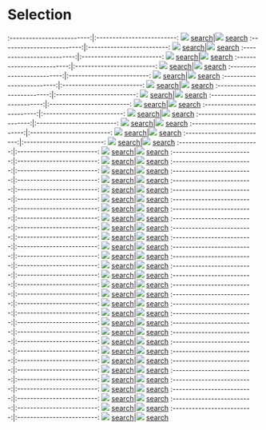 # Selection

:-------------------------:|:-------------------------:
![](content/2021/1.jpg) [search](https://images.google.com/searchbyimage?image_url=https://visualcommunicationdesign.github.io/content/2021/1.jpg)|![](content/2021/19.jpg) [search](https://images.google.com/searchbyimage?image_url=https://visualcommunicationdesign.github.io/content/2021/19.jpg)
:-------------------------:|:-------------------------:
![](content/2021/11.jpeg) [search](https://images.google.com/searchbyimage?image_url=https://visualcommunicationdesign.github.io/content/2021/11.jpeg)|![](content/2021/8.jpg) [search](https://images.google.com/searchbyimage?image_url=https://visualcommunicationdesign.github.io/content/2021/8.jpg)
:-------------------------:|:-------------------------:
![](content/2021/56.jpg) [search](https://images.google.com/searchbyimage?image_url=https://visualcommunicationdesign.github.io/content/2021/56.jpg)|![](content/2021/31.jpg) [search](https://images.google.com/searchbyimage?image_url=https://visualcommunicationdesign.github.io/content/2021/31.jpg)
:-------------------------:|:-------------------------:
![](content/2021/36.jpg) [search](https://images.google.com/searchbyimage?image_url=https://visualcommunicationdesign.github.io/content/2021/36.jpg)|![](content/2021/38.jpg) [search](https://images.google.com/searchbyimage?image_url=https://visualcommunicationdesign.github.io/content/2021/38.jpg)
:-------------------------:|:-------------------------:
![](content/2021/55.jpg) [search](https://images.google.com/searchbyimage?image_url=https://visualcommunicationdesign.github.io/content/2021/55.jpg)|![](content/2021/37.jpg) [search](https://images.google.com/searchbyimage?image_url=https://visualcommunicationdesign.github.io/content/2021/37.jpg)
:-------------------------:|:-------------------------:
![](content/2021/46.jpg) [search](https://images.google.com/searchbyimage?image_url=https://visualcommunicationdesign.github.io/content/2021/46.jpg)|![](content/2021/49.jpeg) [search](https://images.google.com/searchbyimage?image_url=https://visualcommunicationdesign.github.io/content/2021/49.jpeg)
:-------------------------:|:-------------------------:
![](content/2021/58.jpg) [search](https://images.google.com/searchbyimage?image_url=https://visualcommunicationdesign.github.io/content/2021/58.jpg)|![](content/2021/53.jpg) [search](https://images.google.com/searchbyimage?image_url=https://visualcommunicationdesign.github.io/content/2021/53.jpg)
:-------------------------:|:-------------------------:
![](content/2021/25.jpg) [search](https://images.google.com/searchbyimage?image_url=https://visualcommunicationdesign.github.io/content/2021/25.jpg)|![](content/2021/34.jpg) [search](https://images.google.com/searchbyimage?image_url=https://visualcommunicationdesign.github.io/content/2021/34.jpg)
:-------------------------:|:-------------------------:
![](content/2021/57.jpg) [search](https://images.google.com/searchbyimage?image_url=https://visualcommunicationdesign.github.io/content/2021/57.jpg)|![](content/2021/33.jpg) [search](https://images.google.com/searchbyimage?image_url=https://visualcommunicationdesign.github.io/content/2021/33.jpg)
:-------------------------:|:-------------------------:
![](content/2021/27.jpg) [search](https://images.google.com/searchbyimage?image_url=https://visualcommunicationdesign.github.io/content/2021/27.jpg)|![](content/2021/13.jpg) [search](https://images.google.com/searchbyimage?image_url=https://visualcommunicationdesign.github.io/content/2021/13.jpg)
:-------------------------:|:-------------------------:
![](content/2021/64.jpg) [search](https://images.google.com/searchbyimage?image_url=https://visualcommunicationdesign.github.io/content/2021/64.jpg)|![](content/2021/26.jpg) [search](https://images.google.com/searchbyimage?image_url=https://visualcommunicationdesign.github.io/content/2021/26.jpg)
:-------------------------:|:-------------------------:
![](content/2021/12.jpeg) [search](https://images.google.com/searchbyimage?image_url=https://visualcommunicationdesign.github.io/content/2021/12.jpeg)|![](content/2021/63.jpg) [search](https://images.google.com/searchbyimage?image_url=https://visualcommunicationdesign.github.io/content/2021/63.jpg)
:-------------------------:|:-------------------------:
![](content/2021/67.jpg) [search](https://images.google.com/searchbyimage?image_url=https://visualcommunicationdesign.github.io/content/2021/67.jpg)|![](content/2021/40.jpg) [search](https://images.google.com/searchbyimage?image_url=https://visualcommunicationdesign.github.io/content/2021/40.jpg)
:-------------------------:|:-------------------------:
![](content/2021/3.png) [search](https://images.google.com/searchbyimage?image_url=https://visualcommunicationdesign.github.io/content/2021/3.png)|![](content/2021/32.jpg) [search](https://images.google.com/searchbyimage?image_url=https://visualcommunicationdesign.github.io/content/2021/32.jpg)
:-------------------------:|:-------------------------:
![](content/2021/52.jpg) [search](https://images.google.com/searchbyimage?image_url=https://visualcommunicationdesign.github.io/content/2021/52.jpg)|![](content/2021/17.jpg) [search](https://images.google.com/searchbyimage?image_url=https://visualcommunicationdesign.github.io/content/2021/17.jpg)
:-------------------------:|:-------------------------:
![](content/2021/41.jpg) [search](https://images.google.com/searchbyimage?image_url=https://visualcommunicationdesign.github.io/content/2021/41.jpg)|![](content/2021/24.jpg) [search](https://images.google.com/searchbyimage?image_url=https://visualcommunicationdesign.github.io/content/2021/24.jpg)
:-------------------------:|:-------------------------:
![](content/2021/61.jpg) [search](https://images.google.com/searchbyimage?image_url=https://visualcommunicationdesign.github.io/content/2021/61.jpg)|![](content/2021/65.jpg) [search](https://images.google.com/searchbyimage?image_url=https://visualcommunicationdesign.github.io/content/2021/65.jpg)
:-------------------------:|:-------------------------:
![](content/2021/2.jpg) [search](https://images.google.com/searchbyimage?image_url=https://visualcommunicationdesign.github.io/content/2021/2.jpg)|![](content/2021/35.jpg) [search](https://images.google.com/searchbyimage?image_url=https://visualcommunicationdesign.github.io/content/2021/35.jpg)
:-------------------------:|:-------------------------:
![](content/2021/7.jpg) [search](https://images.google.com/searchbyimage?image_url=https://visualcommunicationdesign.github.io/content/2021/7.jpg)|![](content/2021/59.jpg) [search](https://images.google.com/searchbyimage?image_url=https://visualcommunicationdesign.github.io/content/2021/59.jpg)
:-------------------------:|:-------------------------:
![](content/2021/69.jpg) [search](https://images.google.com/searchbyimage?image_url=https://visualcommunicationdesign.github.io/content/2021/69.jpg)|![](content/2021/14.jpg) [search](https://images.google.com/searchbyimage?image_url=https://visualcommunicationdesign.github.io/content/2021/14.jpg)
:-------------------------:|:-------------------------:
![](content/2021/78.jpg) [search](https://images.google.com/searchbyimage?image_url=https://visualcommunicationdesign.github.io/content/2021/78.jpg)|![](content/2021/68.jpg) [search](https://images.google.com/searchbyimage?image_url=https://visualcommunicationdesign.github.io/content/2021/68.jpg)
:-------------------------:|:-------------------------:
![](content/2021/50.jpg) [search](https://images.google.com/searchbyimage?image_url=https://visualcommunicationdesign.github.io/content/2021/50.jpg)|![](content/2021/43.jpg) [search](https://images.google.com/searchbyimage?image_url=https://visualcommunicationdesign.github.io/content/2021/43.jpg)
:-------------------------:|:-------------------------:
![](content/2021/76.jpg) [search](https://images.google.com/searchbyimage?image_url=https://visualcommunicationdesign.github.io/content/2021/76.jpg)|![](content/2021/28.jpg) [search](https://images.google.com/searchbyimage?image_url=https://visualcommunicationdesign.github.io/content/2021/28.jpg)
:-------------------------:|:-------------------------:
![](content/2021/47.jpg) [search](https://images.google.com/searchbyimage?image_url=https://visualcommunicationdesign.github.io/content/2021/47.jpg)|![](content/2021/80.jpg) [search](https://images.google.com/searchbyimage?image_url=https://visualcommunicationdesign.github.io/content/2021/80.jpg)
:-------------------------:|:-------------------------:
![](content/2021/15.jpg) [search](https://images.google.com/searchbyimage?image_url=https://visualcommunicationdesign.github.io/content/2021/15.jpg)|![](content/2021/60.jpg) [search](https://images.google.com/searchbyimage?image_url=https://visualcommunicationdesign.github.io/content/2021/60.jpg)
:-------------------------:|:-------------------------:
![](content/2021/81.jpg) [search](https://images.google.com/searchbyimage?image_url=https://visualcommunicationdesign.github.io/content/2021/81.jpg)|![](content/2021/77.jpg) [search](https://images.google.com/searchbyimage?image_url=https://visualcommunicationdesign.github.io/content/2021/77.jpg)
:-------------------------:|:-------------------------:
![](content/2021/54.jpg) [search](https://images.google.com/searchbyimage?image_url=https://visualcommunicationdesign.github.io/content/2021/54.jpg)|![](content/2021/75.jpg) [search](https://images.google.com/searchbyimage?image_url=https://visualcommunicationdesign.github.io/content/2021/75.jpg)
:-------------------------:|:-------------------------:
![](content/2021/74.jpg) [search](https://images.google.com/searchbyimage?image_url=https://visualcommunicationdesign.github.io/content/2021/74.jpg)|![](content/2021/66.jpg) [search](https://images.google.com/searchbyimage?image_url=https://visualcommunicationdesign.github.io/content/2021/66.jpg)
:-------------------------:|:-------------------------:
![](content/2021/4.png) [search](https://images.google.com/searchbyimage?image_url=https://visualcommunicationdesign.github.io/content/2021/4.png)|![](content/2021/16.jpg) [search](https://images.google.com/searchbyimage?image_url=https://visualcommunicationdesign.github.io/content/2021/16.jpg)
:-------------------------:|:-------------------------:
![](content/2021/30.jpg) [search](https://images.google.com/searchbyimage?image_url=https://visualcommunicationdesign.github.io/content/2021/30.jpg)|![](content/2021/44.jpg) [search](https://images.google.com/searchbyimage?image_url=https://visualcommunicationdesign.github.io/content/2021/44.jpg)
:-------------------------:|:-------------------------:
![](content/2021/42.jpg) [search](https://images.google.com/searchbyimage?image_url=https://visualcommunicationdesign.github.io/content/2021/42.jpg)|![](content/2021/48.jpg) [search](https://images.google.com/searchbyimage?image_url=https://visualcommunicationdesign.github.io/content/2021/48.jpg)
:-------------------------:|:-------------------------:
![](content/2021/70.jpeg) [search](https://images.google.com/searchbyimage?image_url=https://visualcommunicationdesign.github.io/content/2021/70.jpeg)|![](content/2021/9.jpg) [search](https://images.google.com/searchbyimage?image_url=https://visualcommunicationdesign.github.io/content/2021/9.jpg)
:-------------------------:|:-------------------------:
![](content/2021/22.jpg) [search](https://images.google.com/searchbyimage?image_url=https://visualcommunicationdesign.github.io/content/2021/22.jpg)|![](content/2021/23.jpg) [search](https://images.google.com/searchbyimage?image_url=https://visualcommunicationdesign.github.io/content/2021/23.jpg)
:-------------------------:|:-------------------------:
![](content/2021/29.jpg) [search](https://images.google.com/searchbyimage?image_url=https://visualcommunicationdesign.github.io/content/2021/29.jpg)|![](content/2021/18.jpg) [search](https://images.google.com/searchbyimage?image_url=https://visualcommunicationdesign.github.io/content/2021/18.jpg)
:-------------------------:|:-------------------------:
![](content/2021/6.jpg) [search](https://images.google.com/searchbyimage?image_url=https://visualcommunicationdesign.github.io/content/2021/6.jpg)|![](content/2021/79.jpg) [search](https://images.google.com/searchbyimage?image_url=https://visualcommunicationdesign.github.io/content/2021/79.jpg)
:-------------------------:|:-------------------------:
![](content/2021/62.jpg) [search](https://images.google.com/searchbyimage?image_url=https://visualcommunicationdesign.github.io/content/2021/62.jpg)|![](content/2021/45.jpg) [search](https://images.google.com/searchbyimage?image_url=https://visualcommunicationdesign.github.io/content/2021/45.jpg)
:-------------------------:|:-------------------------:
![](content/2021/71.jpg) [search](https://images.google.com/searchbyimage?image_url=https://visualcommunicationdesign.github.io/content/2021/71.jpg)|![](content/2021/5.jpg) [search](https://images.google.com/searchbyimage?image_url=https://visualcommunicationdesign.github.io/content/2021/5.jpg)
:-------------------------:|:-------------------------:
![](content/2021/72.jpg) [search](https://images.google.com/searchbyimage?image_url=https://visualcommunicationdesign.github.io/content/2021/72.jpg)|![](content/2021/21.jpg) [search](https://images.google.com/searchbyimage?image_url=https://visualcommunicationdesign.github.io/content/2021/21.jpg)
:-------------------------:|:-------------------------:
![](content/2021/51.jpg) [search](https://images.google.com/searchbyimage?image_url=https://visualcommunicationdesign.github.io/content/2021/51.jpg)|![](content/2021/20.jpg) [search](https://images.google.com/searchbyimage?image_url=https://visualcommunicationdesign.github.io/content/2021/20.jpg)
:-------------------------:|:-------------------------:
![](content/2021/10.jpeg) [search](https://images.google.com/searchbyimage?image_url=https://visualcommunicationdesign.github.io/content/2021/10.jpeg)|![](content/2021/73.jpg) [search](https://images.google.com/searchbyimage?image_url=https://visualcommunicationdesign.github.io/content/2021/73.jpg)
:-------------------------:|:-------------------------:
![](content/2021/39.jpg) [search](https://images.google.com/searchbyimage?image_url=https://visualcommunicationdesign.github.io/content/2021/39.jpg)|![](content/2021/82.jpg) [search](https://images.google.com/searchbyimage?image_url=https://visualcommunicationdesign.github.io/content/2021/82.jpg)
